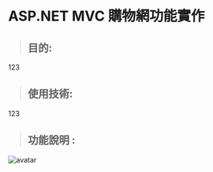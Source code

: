 ASP.NET MVC 購物網功能實作
=======================
>## 目的:
123

>## 使用技術:
123

>## 功能說明 :
![avatar](https://i.imgur.com/KnWfrCA.png)
